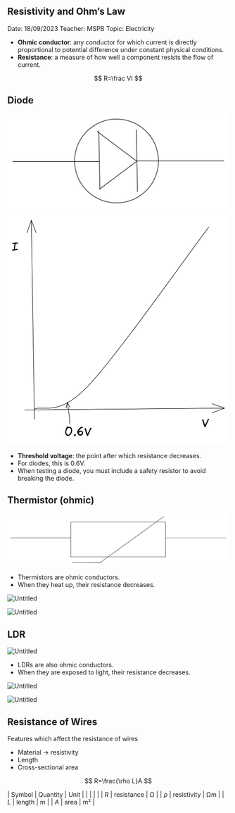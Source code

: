 ## Resistivity and Ohm’s Law

Date: 18/09/2023
Teacher: MSPB
Topic: Electricity

* **Ohmic conductor**: any conductor for which current is directly proportional to potential difference under constant physical conditions.
* **Resistance**: a measure of how well a component resists the flow of current.

$$
R=\frac VI
$$

## Diode

![Untitled](Physics/Year%201/Electricity/Electricity%20Summary%201a43d4b0bdea44018a6cfce5d8e67d68/Untitled%201.png)

![Untitled](Physics/Year%201/Electricity/Electricity%20Summary%201a43d4b0bdea44018a6cfce5d8e67d68/Untitled%202.png)

* **Threshold voltage**: the point after which resistance decreases.
* For diodes, this is 0.6V.
* When testing a diode, you must include a safety resistor to avoid breaking the diode.

## Thermistor (ohmic)

![Untitled](Physics/Year%201/Electricity/Electricity%20Summary%201a43d4b0bdea44018a6cfce5d8e67d68/Untitled%203.png)

* Thermistors are ohmic conductors.
* When they heat up, their resistance decreases.

![Untitled](Untitled%204.png)

![Untitled](Untitled%205.png)

## LDR

![Untitled](Untitled%206.png)

* LDRs are also ohmic conductors.
* When they are exposed to light, their resistance decreases.

![Untitled](Untitled%207.png)

![Untitled](Untitled%208.png)

## Resistance of Wires

Features which affect the resistance of wires

* Material → resistivity
* Length
* Cross-sectional area

$$
R=\frac{\rho L}A
$$

| Symbol | Quantity | Unit |
| |  | |
| $R$ | resistance | Ω |
| $\rho$ | resistivity | Ωm |
| $L$ | length | m |
| $A$ | area | m² |